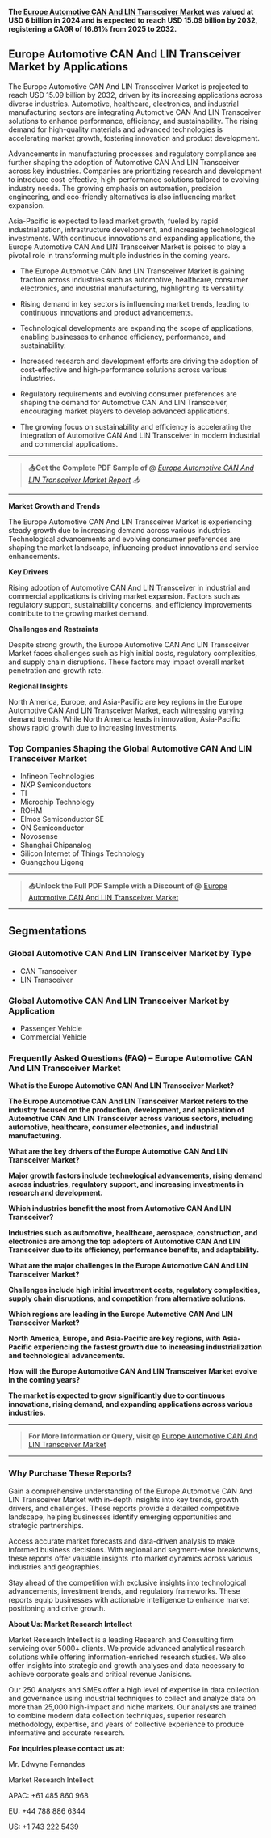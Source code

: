 <p><strong>The <a href="https://www.marketresearchintellect.com/download-sample/?rid=1032491&amp;utm_source=Pulse-April-Europe&amp;utm_medium=852">Europe Automotive CAN And LIN Transceiver Market</a> was valued at USD 6 billion in 2024 and is expected to reach USD 15.09 billion by 2032, registering a CAGR of 16.61% from 2025 to 2032.</strong></p><h2>Europe Automotive CAN And LIN Transceiver Market by Applications&nbsp;</h2><p><p>The Europe Automotive CAN And LIN Transceiver Market is projected to reach USD 15.09 billion by 2032, driven by its increasing applications across diverse industries. Automotive, healthcare, electronics, and industrial manufacturing sectors are integrating Automotive CAN And LIN Transceiver solutions to enhance performance, efficiency, and sustainability. The rising demand for high-quality materials and advanced technologies is accelerating market growth, fostering innovation and product development.</p><p>Advancements in manufacturing processes and regulatory compliance are further shaping the adoption of Automotive CAN And LIN Transceiver across key industries. Companies are prioritizing research and development to introduce cost-effective, high-performance solutions tailored to evolving industry needs. The growing emphasis on automation, precision engineering, and eco-friendly alternatives is also influencing market expansion.</p><p>Asia-Pacific is expected to lead market growth, fueled by rapid industrialization, infrastructure development, and increasing technological investments. With continuous innovations and expanding applications, the Europe Automotive CAN And LIN Transceiver Market is poised to play a pivotal role in transforming multiple industries in the coming years.</p></p><ul><li><p>The Europe Automotive CAN And LIN Transceiver Market is gaining traction across industries such as automotive, healthcare, consumer electronics, and industrial manufacturing, highlighting its versatility.</p></li><li><p>Rising demand in key sectors is influencing market trends, leading to continuous innovations and product advancements.</p></li><li><p>Technological developments are expanding the scope of applications, enabling businesses to enhance efficiency, performance, and sustainability.</p></li><li><p>Increased research and development efforts are driving the adoption of cost-effective and high-performance solutions across various industries.</p></li><li><p>Regulatory requirements and evolving consumer preferences are shaping the demand for Automotive CAN And LIN Transceiver, encouraging market players to develop advanced applications.</p></li><li><p>The growing focus on sustainability and efficiency is accelerating the integration of Automotive CAN And LIN Transceiver in modern industrial and commercial applications.</p></li></ul><hr /><blockquote><p><strong><span class="font-[700]">📥Get the Complete PDF Sample of @ </span></strong><em><span class="font-[700]"><a href="https://www.marketresearchintellect.com/download-sample/?rid=1032491&amp;utm_source=Pulse-April-Europe&amp;utm_medium=852" target="_blank" data-tracking-control-name="article-ssr-frontend-pulse_little-text-block" data-tracking-will-navigate="" data-test-link="">Europe Automotive CAN And LIN Transceiver Market Report</a>&nbsp;📥</span></em></p></blockquote><hr /><p class="" data-start="77" data-end="360"><strong data-start="77" data-end="105">Market Growth and Trends</strong></p><p class="" data-start="77" data-end="360">The Europe Automotive CAN And LIN Transceiver Market is experiencing steady growth due to increasing demand across various industries. Technological advancements and evolving consumer preferences are shaping the market landscape, influencing product innovations and service enhancements.</p><p class="" data-start="362" data-end="606"><strong data-start="362" data-end="377">Key Drivers</strong></p><p class="" data-start="362" data-end="606">Rising adoption of Automotive CAN And LIN Transceiver in industrial and commercial applications is driving market expansion. Factors such as regulatory support, sustainability concerns, and efficiency improvements contribute to the growing market demand.</p><p class="" data-start="608" data-end="849"><strong data-start="608" data-end="637">Challenges and Restraints</strong></p><p class="" data-start="608" data-end="849">Despite strong growth, the Europe Automotive CAN And LIN Transceiver Market faces challenges such as high initial costs, regulatory complexities, and supply chain disruptions. These factors may impact overall market penetration and growth rate.</p><p class="" data-start="851" data-end="1095"><strong data-start="851" data-end="872">Regional Insights</strong></p><p class="" data-start="851" data-end="1095">North America, Europe, and Asia-Pacific are key regions in the Europe Automotive CAN And LIN Transceiver Market, each witnessing varying demand trends. While North America leads in innovation, Asia-Pacific shows rapid growth due to increasing investments.</p><p><h3>Top Companies Shaping the Global Automotive CAN And LIN Transceiver Market </h3><ul><li>Infineon Technologies</li><li>NXP Semiconductors</li><li>TI</li><li>Microchip Technology</li><li>ROHM</li><li>Elmos Semiconductor SE</li><li>ON Semiconductor</li><li>Novosense</li><li>Shanghai Chipanalog</li><li>Silicon Internet of Things Technology</li><li>Guangzhou Ligong</li></ul></p><hr /><blockquote><p><strong>📥Unlock the Full PDF Sample with a Discount of @</strong> <a href="https://www.marketresearchintellect.com/ask-for-discount/?rid=1032491&amp;utm_source=Pulse-April-Europe&amp;utm_medium=852">Europe Automotive CAN And LIN Transceiver Market</a></p></blockquote><hr /><p><h2>Segmentations</h2><h3>Global Automotive CAN And LIN Transceiver Market by Type</h3><ul><li>CAN Transceiver</li><li>LIN Transceiver</li></ul><h3>Global Automotive CAN And LIN Transceiver Market by Application</h3><ul><li>Passenger Vehicle</li><li>Commercial Vehicle</li></ul></p><h3><strong>Frequently Asked Questions (FAQ) &ndash; Europe Automotive CAN And LIN Transceiver Market</strong></h3><p><strong>What is the Europe Automotive CAN And LIN Transceiver Market?</strong></p><p><strong>The Europe Automotive CAN And LIN Transceiver Market refers to the industry focused on the production, development, and application of Automotive CAN And LIN Transceiver across various sectors, including automotive, healthcare, consumer electronics, and industrial manufacturing.</strong></p><p><strong>What are the key drivers of the Europe Automotive CAN And LIN Transceiver Market?</strong></p><p><strong>Major growth factors include technological advancements, rising demand across industries, regulatory support, and increasing investments in research and development.</strong></p><p><strong>Which industries benefit the most from Automotive CAN And LIN Transceiver?</strong></p><p><strong>Industries such as automotive, healthcare, aerospace, construction, and electronics are among the top adopters of Automotive CAN And LIN Transceiver due to its efficiency, performance benefits, and adaptability.</strong></p><p><strong>What are the major challenges in the Europe Automotive CAN And LIN Transceiver Market?</strong></p><p><strong>Challenges include high initial investment costs, regulatory complexities, supply chain disruptions, and competition from alternative solutions.</strong></p><p><strong>Which regions are leading in the Europe Automotive CAN And LIN Transceiver Market?</strong></p><p><strong>North America, Europe, and Asia-Pacific are key regions, with Asia-Pacific experiencing the fastest growth due to increasing industrialization and technological advancements.</strong></p><p><strong>How will the Europe Automotive CAN And LIN Transceiver Market evolve in the coming years?</strong></p><p><strong>The market is expected to grow significantly due to continuous innovations, rising demand, and expanding applications across various industries.</strong></p><hr /><blockquote><p><span class="font-[700]"><strong>For More Information or Query, visit&nbsp;@</strong>&nbsp;</span><span class="font-[700]"><a href="https://www.marketresearchintellect.com/product/automotive-can-and-lin-transceiver-market/?utm_source=Linkedin&utm_medium=852" target="_blank" data-tracking-control-name="article-ssr-frontend-pulse_little-text-block" data-tracking-will-navigate="" data-test-link="">Europe Automotive CAN And LIN Transceiver Market</a></span></p></blockquote><hr /><h3><strong data-start="0" data-end="31">Why Purchase These Reports?</strong></h3><p class="" data-start="35" data-end="297">Gain a comprehensive understanding of the Europe Automotive CAN And LIN Transceiver Market with in-depth insights into key trends, growth drivers, and challenges. These reports provide a detailed competitive landscape, helping businesses identify emerging opportunities and strategic partnerships.</p><p class="" data-start="299" data-end="540">Access accurate market forecasts and data-driven analysis to make informed business decisions. With regional and segment-wise breakdowns, these reports offer valuable insights into market dynamics across various industries and geographies.</p><p class="" data-start="542" data-end="784">Stay ahead of the competition with exclusive insights into technological advancements, investment trends, and regulatory frameworks. These reports equip businesses with actionable intelligence to enhance market positioning and drive growth.</p><p><strong><span class="font-[700]">About Us: Market Research Intellect</span></strong></p><p><span class="">Market Research Intellect is a leading Research and Consulting firm servicing over 5000+ clients. We provide advanced analytical research solutions while offering information-enriched research studies.&nbsp;</span>We also offer insights into strategic and growth analyses and data necessary to achieve corporate goals and critical revenue Janisions.</p><p><span class="">Our 250 Analysts and SMEs offer a high level of expertise in data collection and governance using industrial techniques to collect and analyze data on more than 25,000 high-impact and niche markets. Our analysts are trained to combine modern data collection techniques, superior research methodology, expertise, and years of collective experience to produce informative and accurate research.</span></p><p><strong>For inquiries please contact us at:</strong></p><p>Mr. Edwyne Fernandes</p><p>Market Research Intellect</p><p>APAC: +61 485 860 968</p><p>EU: +44 788 886 6344</p><p>US: +1 743 222 5439</p>